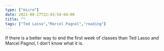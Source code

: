 ```yaml
---
type: ["micro"]
date: 2021-08-27T22:43:54-04:00
title: ""
tags: ["Ted Lasso","Marcel Pagnol","reading"]
---
```

If there is a better way to end the first week of classes than Ted Lasso and Marcel Pagnol, I don’t know what it is.
